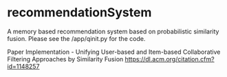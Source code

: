 # recommendationSystem
A memory based recommendation system based on probabilistic similarity fusion.
Please see the /app/qinit.py for the code.

Paper Implementation  - Unifying User-based and Item-based Collaborative
Filtering Approaches by Similarity Fusion   https://dl.acm.org/citation.cfm?id=1148257
